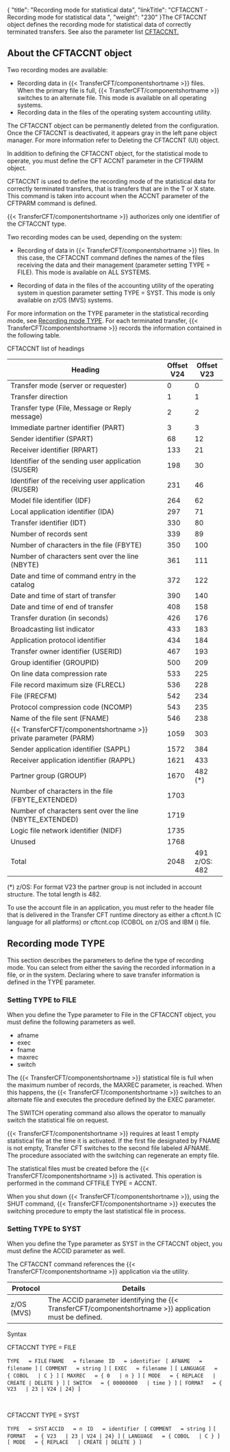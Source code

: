 {
    "title": "Recording  mode for statistical data",
    "linkTitle": "CFTACCNT - Recording mode for statistical data ",
    "weight": "230"
}The CFTACCNT object defines the recording mode for statistical data
of correctly terminated transfers. See also the parameter list
[CFTACCNT.](../../../c_intro_userinterfaces/web_copilot_ui/conf_intro/cftaccnt)

<span id="About_the_CFTACCNT_object"></span>

## About the CFTACCNT object

Two recording modes are available:

- Recording data
    in {{< TransferCFT/componentshortname >}} files. When the primary file is full, {{< TransferCFT/componentshortname >}}
    switches to an alternate file. This mode is available on all operating
    systems.
- Recording data
    in the files of the operating system accounting utility.

The CFTACCNT object can be permanently deleted from the configuration.
Once the CFTACCNT is deactivated, it appears gray in the left pane object
manager. For more information refer to Deleting
the CFTACCNT (UI) object.

In addition to defining the CFTACCNT object, for the statistical mode
to operate, you must define the CFT ACCNT parameter in the CFTPARM object.

CFTACCNT is used to define the recording mode of the statistical data
for correctly terminated transfers, that is transfers that are in the
T or X state. This command is taken into account when the ACCNT parameter
of the CFTPARM command is defined.

{{< TransferCFT/componentshortname  >}} authorizes only one identifier of the CFTACCNT type.

Two recording modes can be used, depending on the system:

- Recording of data
    in {{< TransferCFT/componentshortname >}} files. In this case, the CFTACCNT command defines the names of the files receiving
    the data and their management (parameter setting TYPE = FILE). This mode
    is available on ALL SYSTEMS.

<!-- -->

- Recording of data
    in the files of the accounting utility of the operating system in question
    parameter setting TYPE = SYST. This
    mode is only available on z/OS (MVS) systems.

For more information on the TYPE parameter in the statistical recording
mode, see [Recording mode TYPE](#Recordin). For each terminated transfer, {{< TransferCFT/componentshortname  >}} records the information
contained in the following table.

CFTACCNT list of headings


| Heading  | Offset<br/> V24 | Offset<br/> V23 |
| --- | --- | --- |
| Transfer mode (server or requester)  | 0  | 0  |
| Transfer direction  | 1  | 1  |
| Transfer type (File, Message or Reply message)  | 2  | 2  |
| Immediate partner identifier (PART)  | 3  | 3  |
| Sender identifier (SPART)  | 68  | 12  |
| Receiver identifier (RPART)  | 133  | 21  |
| Identifier of the sending user application (SUSER)  | 198  | 30  |
| Identifier of the receiving user application (RUSER)  | 231  | 46  |
| Model file identifier (IDF)  | 264  | 62  |
| Local application identifier (IDA)  | 297  | 71  |
| Transfer identifier (IDT)  | 330  | 80  |
| Number of records sent  | 339  | 89  |
| Number of characters in the file (FBYTE) | 350  | 100  |
| Number of characters sent over the line (NBYTE) | 361  | 111  |
| Date and time of command entry in the catalog  | 372  | 122  |
| Date and time of start of transfer  | 390  | 140  |
| Date and time of end of transfer  | 408  | 158  |
| Transfer duration (in seconds)  | 426  | 176  |
| Broadcasting list indicator  | 433  | 183  |
| Application protocol identifier  | 434  | 184  |
| Transfer owner identifier (USERID)  | 467  | 193  |
| Group identifier (GROUPID)  | 500  | 209  |
| On line data compression rate  | 533  | 225  |
| File record maximum size (FLRECL)  | 536  | 228  |
| File (FRECFM)  | 542  | 234  |
| Protocol compression code (NCOMP)  | 543  | 235  |
| Name of the file sent (FNAME)  | 546  | 238  |
| {{< TransferCFT/componentshortname  >}} private parameter (PARM)  | 1059  | 303  |
| Sender application identifier (SAPPL)  | 1572  | 384  |
| Receiver application identifier (RAPPL)  | 1621  | 433  |
| Partner group (GROUP)  | 1670  | 482 (*)  |
| Number of characters in the file (FBYTE_EXTENDED)  | 1703  |   |
| Number of characters sent over the line (NBYTE_EXTENDED)  | 1719  |   |
| Logic file network identifier (NIDF)  | 1735  |   |
| Unused  | 1768  |   |
| Total | 2048  | 491<br/> z/OS: 482 |


(\*) z/OS: For format V23 the partner group is not included in account structure. The total length is 482.

To use the account file in an application, you must refer to the header file that is delivered in the Transfer CFT runtime directory as either a cftcnt.h (C language for all platforms) or cftcnt.cop (COBOL on z/OS and IBM i) file.

<span id="Recordin"></span>

## Recording mode TYPE

This section describes the parameters to define the type of recording
mode. You can select from either the saving the recorded information in
a file, or in the system. Declaring where to save transfer information
is defined in the TYPE parameter.

<span id="Setting_TYPE_to_FILE"></span>

### Setting TYPE to FILE

When you
define the Type parameter to File
in the CFTACCNT object, you must define the following parameters as well.

- afname
- exec
- fname
- maxrec
- switch

The {{< TransferCFT/componentshortname  >}} statistical
file is full when the maximum number of records, the MAXREC parameter,
is reached. When this happens, the {{< TransferCFT/componentshortname  >}} switches to an alternate
file and executes the procedure defined by the EXEC parameter.

The SWITCH operating command also allows the operator to manually switch
the statistical file on request.

{{< TransferCFT/componentshortname  >}} requires at least 1 empty statistical file at the time
it is activated. If the first file designated by FNAME is not empty, Transfer
CFT switches to the second file labeled AFNAME. The procedure associated
with the switching can regenerate an empty file.

The statistical files must be created before the {{< TransferCFT/componentshortname  >}} is activated.
This operation is performed in the command CFTFILE TYPE = ACCNT.

When you shut down {{< TransferCFT/componentshortname  >}}, using the SHUT command, {{< TransferCFT/componentshortname  >}}
executes the switching procedure to empty the last statistical file in
process.

<span id="Setting_TYPE_to_SYST"></span>

### Setting TYPE to SYST

When you
define the Type parameter as SYST
in the CFTACCNT object, you must define the ACCID
parameter as well.

The CFTACCNT command references
the {{< TransferCFT/componentshortname  >}} application via the utility.


| Protocol  | Details  |
| --- | --- |
| z/OS (MVS) | The ACCID parameter identifying the {{< TransferCFT/componentshortname  >}} application must be defined. |


Syntax

CFTACCNT TYPE = FILE

`TYPE   = FILE`
`FNAME   = filename `
`ID   = identifier `
`[ AFNAME   = filename ]`
`[ COMMENT   = string ]`
`[ EXEC   = filename ]`
`[ LANGUAGE   = { COBOL   | C } ]`
`[ MAXREC   = { 0   | n } ]`
`[ MODE   = { REPLACE   | CREATE | DELETE } ]`
`[ SWITCH   = { 00000000   | time } ]`
`[ FORMAT   = { V23   | 23 | V24 | 24} ]`

 

CFTACCNT TYPE = SYST

`TYPE   = SYST`
`ACCID   = n `
`ID   = identifier `
`[ COMMENT   = string ]`
`[ FORMAT   = { V23   | 23 | V24 | 24} ]`
`[ LANGUAGE   = { COBOL   | C } ]`
`[ MODE   = { REPLACE   | CREATE | DELETE } ]`
